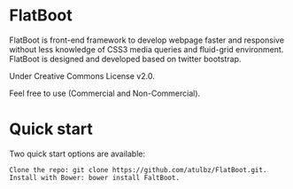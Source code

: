 FlatBoot
========

FlatBoot is front-end framework to develop webpage faster and responsive without less knowledge of CSS3 media queries and fluid-grid environment. FlatBoot is designed and developed based on twitter bootstrap.

Under Creative Commons License v2.0.

Feel free to use (Commercial and Non-Commercial).

Quick start
===========

Two quick start options are available:

    Clone the repo: git clone https://github.com/atulbz/FlatBoot.git.
    Install with Bower: bower install FaltBoot.
